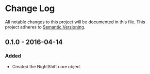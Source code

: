 # Change Log
All notable changes to this project will be documented in this file. This project adheres to [Semantic Versioning](http.semver.org).

## 0.1.0 - 2016-04-14
### Added
- Created the NightShift core object